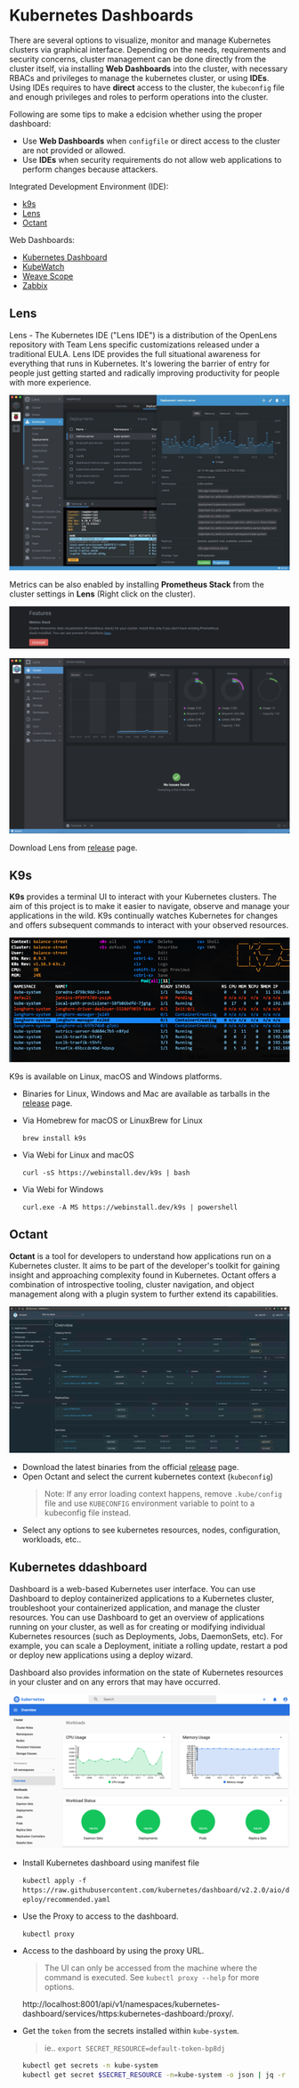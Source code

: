 # Kubernetes Dashboards

There are several options to visualize, monitor and manage Kubernetes clusters via graphical interface. Depending on the needs, requirements and security concerns, cluster management can be done directly from the cluster itself, via installing **Web Dashboards** into the cluster, with necessary RBACs and  privileges to manage the kubernetes cluster, or using **IDEs**. Using IDEs requires to have **direct** access to the cluster, the `kubeconfig` file and enough privileges and roles to perform operations into the cluster.

Following are some tips to make a edcision whether using the proper dashboard:

* Use **Web Dashboards** when `configfile` or direct access to the cluster are not provided or allowed.
* Use **IDEs** when security requirements do not allow web applications to perform changes because attackers.

Integrated Development Environment (IDE):

* [k9s](https://github.com/derailed/k9s)
* [Lens](https://github.com/lensapp/lens)
* [Octant](https://github.com/vmware-tanzu/octant)

Web Dashboards:

* [Kubernetes Dashboard](https://github.com/kubernetes/dashboard)
* [KubeWatch](https://github.com/bitnami-labs/kubewatch)
* [Weave Scope](https://github.com/weaveworks/scope)
* [Zabbix](https://www.zabbix.com/)

## Lens

Lens - The Kubernetes IDE ("Lens IDE") is a distribution of the OpenLens repository with Team Lens specific customizations released under a traditional EULA. Lens IDE provides the full situational awareness for everything that runs in Kubernetes. It's lowering the barrier of entry for people just getting started and radically improving productivity for people with more experience.

![Lens](images/dashboard-lens.jpg)

Metrics can be also enabled by installing **Prometheus Stack** from the cluster settings in **Lens** (Right click on the cluster).

![Lens Metrics Installation](images/dashboard-lens-metrics.png)

![Lens Metrics](images/dashboard-lens-metrics2.png)

Download Lens from [release](https://github.com/lensapp/lens/releases) page.

## K9s

**K9s** provides a terminal UI to interact with your Kubernetes clusters. The aim of this project is to make it easier to navigate, observe and manage your applications in the wild. K9s continually watches Kubernetes for changes and offers subsequent commands to interact with your observed resources.

![K9s](images/dashboard-k9s.png)

K9s is available on Linux, macOS and Windows platforms.

* Binaries for Linux, Windows and Mac are available as tarballs in the [release](https://github.com/derailed/k9s/releases) page.

* Via Homebrew for macOS or LinuxBrew for Linux

    `brew install k9s`

* Via Webi for Linux and macOS

    `curl -sS https://webinstall.dev/k9s | bash`

* Via Webi for Windows

    `curl.exe -A MS https://webinstall.dev/k9s | powershell`

## Octant

**Octant** is a tool for developers to understand how applications run on a Kubernetes cluster. It aims to be part of the developer's toolkit for gaining insight and approaching complexity found in Kubernetes. Octant offers a combination of introspective tooling, cluster navigation, and object management along with a plugin system to further extend its capabilities.

![Octant](images/dashboard-octant.png)

* Download the latest binaries from the official [release](https://github.com/vmware-tanzu/octant/releases) page.
* Open Octant and select the current kubernetes context (`kubeconfig`)
    > Note: If any error loading context happens, remove `.kube/config` file and use `KUBECONFIG` environment variable to point to a kubeconfig file instead.
* Select any options to see kubernetes resources, nodes, configuration, workloads, etc..

## Kubernetes ddashboard

Dashboard is a web-based Kubernetes user interface. You can use Dashboard to deploy containerized applications to a Kubernetes cluster, troubleshoot your containerized application, and manage the cluster resources. You can use Dashboard to get an overview of applications running on your cluster, as well as for creating or modifying individual Kubernetes resources (such as Deployments, Jobs, DaemonSets, etc). For example, you can scale a Deployment, initiate a rolling update, restart a pod or deploy new applications using a deploy wizard.

Dashboard also provides information on the state of Kubernetes resources in your cluster and on any errors that may have occurred.

![Kubernetes ddashboard](images/dashboard-k8s.png)

* Install Kubernetes dashboard using manifest file

    `kubectl apply -f https://raw.githubusercontent.com/kubernetes/dashboard/v2.2.0/aio/deploy/recommended.yaml`

* Use the Proxy to access to the dashboard.

    `kubectl proxy`

* Access to the dashboard by using the proxy URL.

    > The UI can only be accessed from the machine where the command is executed. See `kubectl proxy --help` for more options.

    http://localhost:8001/api/v1/namespaces/kubernetes-dashboard/services/https:kubernetes-dashboard:/proxy/.

* Get the ``token`` from the secrets installed within `kube-system`.

    > ie.. `export SECRET_RESOURCE=default-token-bp8dj`

    ```bash
    kubectl get secrets -n kube-system
    kubectl get secret $SECRET_RESOURCE -n=kube-system -o json | jq -r '.data["token"]' | base64 --decode; echo
    ```
